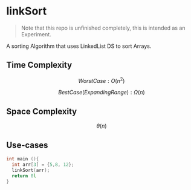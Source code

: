 # linkSort
> Note that this repo is unfinished completely, this is intended as an Experiment.

A sorting Algorithm that uses LinkedList DS to sort Arrays.
## Time Complexity
$$
Worst Case: O(n^2)
$$

$$
 Best Case(Expanding Range): \Omega(n)
$$
## Space Complexity
$$
\theta(n)
$$
## Use-cases
```cpp
int main (){
  int arr[3] = {5,8, 12};
  linkSort(arr);
  return 0l
}
```
